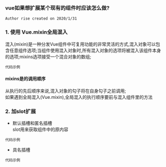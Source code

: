 ### vue如果想扩展某个现有的组件时应该怎么做?

` Author rise created on 2020/1/31 `

### 1. 使用 Vue.mixin全局混入

混入(mixin)是一种分发Vue组件中可复用功能的非常灵活的方式,混入对象可以包含任意组件选项;当组件使用混入对象时,所有混入对象的选项将被混入该组件本身的选项;mixins选项接受一个混合对象的数组;

`代码示例`

#### mixins是的调用顺序
从执行的先后顺序来说,混入对象的勾子将在自身勾子之前调用;  
如果遇到全局混入(Vue.mixin),全局混入的执行顺序要前与混入组件里的方法

### 2. 加slot扩展
- 默认插槽和匿名插槽  
slot用来获取组件中的原内容

`代码示例`

- 具名插槽

`代码示例`
